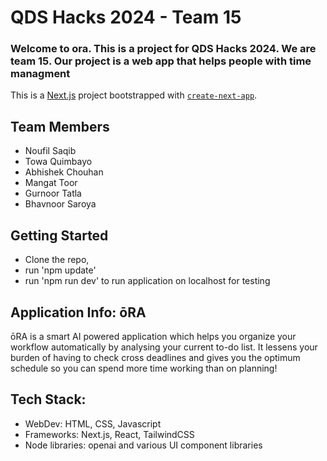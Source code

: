 # QDS Hacks 2024 - Team 15

### Welcome to ora. This is a project for QDS Hacks 2024. We are team 15. Our project is a web app that helps people with time managment

This is a [Next.js](https://nextjs.org/) project bootstrapped with [`create-next-app`](https://github.com/vercel/next.js/tree/canary/packages/create-next-app).

## Team Members
- Noufil Saqib
- Towa Quimbayo
- Abhishek Chouhan
- Mangat Toor
- Gurnoor Tatla
- Bhavnoor Saroya


## Getting Started

- Clone the repo,
- run 'npm update'
- run 'npm run dev' 
to run application on localhost for testing

## Application Info: ōRA ##
ōRA is a smart AI powered application which helps you organize your workflow automatically by analysing your current to-do list.
It lessens your burden of having to check cross deadlines and gives you the optimum schedule so you can spend more time working than on planning!

## Tech Stack:
- WebDev: HTML, CSS, Javascript
- Frameworks: Next.js, React, TailwindCSS
- Node libraries: openai and various UI component libraries


 

